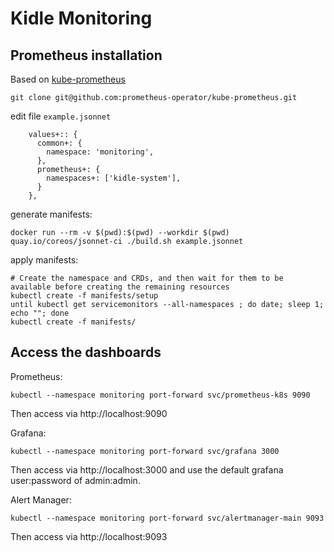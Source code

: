 # Kidle Monitoring

## Prometheus installation


Based on [kube-prometheus](https://github.com/prometheus-operator/kube-prometheus)
```
git clone git@github.com:prometheus-operator/kube-prometheus.git
```


edit file `example.jsonnet`

```jsonnet
    values+:: {
      common+: {
        namespace: 'monitoring',
      },
      prometheus+: {
        namespaces+: ['kidle-system'],
      }
    },
```

generate manifests:
```
docker run --rm -v $(pwd):$(pwd) --workdir $(pwd) quay.io/coreos/jsonnet-ci ./build.sh example.jsonnet
```

apply manifests:
```
# Create the namespace and CRDs, and then wait for them to be available before creating the remaining resources
kubectl create -f manifests/setup
until kubectl get servicemonitors --all-namespaces ; do date; sleep 1; echo ""; done
kubectl create -f manifests/
```

## Access the dashboards

Prometheus:
```
kubectl --namespace monitoring port-forward svc/prometheus-k8s 9090
```
Then access via http://localhost:9090

Grafana:
```
kubectl --namespace monitoring port-forward svc/grafana 3000
```
Then access via http://localhost:3000 and use the default grafana user:password of admin:admin.

Alert Manager:
```
kubectl --namespace monitoring port-forward svc/alertmanager-main 9093
```
Then access via http://localhost:9093

